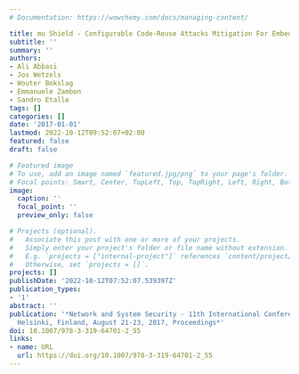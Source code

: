 ```yaml
---
# Documentation: https://wowchemy.com/docs/managing-content/

title: mu Shield - Configurable Code-Reuse Attacks Mitigation For Embedded Systems
subtitle: ''
summary: ''
authors:
- Ali Abbasi
- Jos Wetzels
- Wouter Bokslag
- Emmanuele Zambon
- Sandro Etalle
tags: []
categories: []
date: '2017-01-01'
lastmod: 2022-10-12T09:52:07+02:00
featured: false
draft: false

# Featured image
# To use, add an image named `featured.jpg/png` to your page's folder.
# Focal points: Smart, Center, TopLeft, Top, TopRight, Left, Right, BottomLeft, Bottom, BottomRight.
image:
  caption: ''
  focal_point: ''
  preview_only: false

# Projects (optional).
#   Associate this post with one or more of your projects.
#   Simply enter your project's folder or file name without extension.
#   E.g. `projects = ["internal-project"]` references `content/project/deep-learning/index.md`.
#   Otherwise, set `projects = []`.
projects: []
publishDate: '2022-10-12T07:52:07.539397Z'
publication_types:
- '1'
abstract: ''
publication: '*Network and System Security - 11th International Conference, NSS 2017,
  Helsinki, Finland, August 21-23, 2017, Proceedings*'
doi: 10.1007/978-3-319-64701-2_55
links:
- name: URL
  url: https://doi.org/10.1007/978-3-319-64701-2_55
---
```

